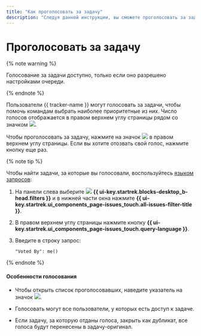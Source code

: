 ```yaml
---
title: "Как проголосовать за задачу"
description: "Следуя данной инструкции, вы сможете проголосовать за задачу."
---
```


# Проголосовать за задачу

{% note warning %}

Голосование за задачи доступно, только если оно разрешено настройками очереди.

{% endnote %}

Пользователи {{ tracker-name }} могут голосовать за задачи, чтобы помочь командам выбрать наиболее приоритетные из них. Число голосов отображается в правом верхнем углу страницы рядом со значком ![](../../_assets/tracker/svg/vote.svg).

Чтобы проголосовать за задачу, нажмите на значок ![](../../_assets/tracker/svg/vote.svg) в правом верхнем углу страницы. Если вы хотите отозвать свой голос, нажмите кнопку еще раз.

{% note tip %}

Чтобы найти задачи, за которые вы голосовали, воспользуйтесь [языком запросов](query-filter.md):

1. На панели слева выберите ![](../../_assets/tracker/svg/tasks.svg) **{{ ui-key.startrek.blocks-desktop_b-head.filters }}** и в нижней части окна нажмите **{{ ui-key.startrek.ui_components_page-issues_touch.all-issues-filter-title }}**.

1. В правом верхнем углу страницы нажмите кнопку **{{ ui-key.startrek.ui_components_page-issues_touch.query-language }}**.

1. Введите в строку запрос:

    ```
    "Voted By": me()
    ```
    
{% endnote %}

#### Особенности голосования

* Чтобы открыть список проголосовавших, наведите указатель на значок ![](../../_assets/tracker/svg/vote.svg).

* Голосовать могут все пользователи, у которых есть доступ к задаче.

* Если задачу, за которую отданы голоса, закрыть как дубликат, все голоса будут перенесены в задачу-оригинал.
